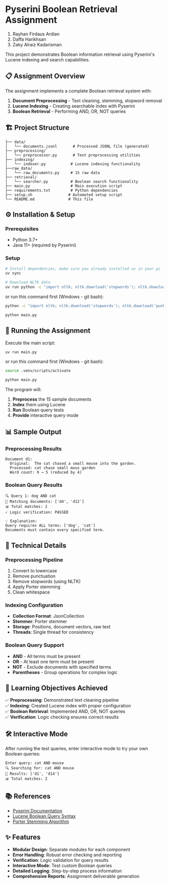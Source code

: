 # Pyserini Boolean Retrieval Assignment
1. Rayhan Firdaus Ardian
2. Daffa Harikhsan
3. Zaky Alraiz Kadarisman

This project demonstrates Boolean information retrieval using Pyserini's Lucene indexing and search capabilities.

## 📋 Assignment Overview

The assignment implements a complete Boolean retrieval system with:
1. **Document Preprocessing** - Text cleaning, stemming, stopword removal
2. **Lucene Indexing** - Creating searchable index with Pyserini
3. **Boolean Retrieval** - Performing AND, OR, NOT queries

## 🏗️ Project Structure

```
├── data/                      
│   └── documents.jsonl       # Processed JSONL file (generated)
├── preprocessing/
│   └── preprocessor.py       # Text preprocessing utilities
├── indexing/
│   └── indexer.py           # Lucene indexing functionality
├──raw_data/                 
│   └── raw_documents.py     # 15 raw data
├── retrieval/
│   └── searcher.py          # Boolean search functionality
├── main.py                  # Main execution script
├── requirements.txt         # Python dependencies
├── setup.sh                # Automated setup script
└── README.md               # This file
```

## ⚙️ Installation & Setup

### Prerequisites
- Python 3.7+
- Java 11+ (required by Pyserini)


### Setup
```bash
# Install dependencies, make sure you already installed uv in your pc
uv sync

# Download NLTK data
uv run python -c "import nltk; nltk.download('stopwords'); nltk.download('punkt')"
```
or run this command first (Windows - git bash):
```bash
python -c "import nltk; nltk.download('stopwords'); nltk.download('punkt')"
```

```bash
python main.py
```

## 🚀 Running the Assignment

Execute the main script:
```bash
uv run main.py
```

or run this command first (Windows - git bash):
```bash
source .venv/scripts/activate
```

```bash
python main.py
```

The program will:
1. **Preprocess** the 15 sample documents
2. **Index** them using Lucene
3. **Run** Boolean query tests
4. **Provide** interactive query mode

## 📊 Sample Output

### Preprocessing Results
```
Document d1:
  Original:  The cat chased a small mouse into the garden.
  Processed: cat chase small mous garden
  Word count: 9 → 5 (reduced by 4)
```

### Boolean Query Results
```
🔍 Query 1: dog AND cat
📄 Matching documents: ['d4', 'd12']
📊 Total matches: 2
✓ Logic verification: PASSED

💡 Explanation:
Query requires ALL terms: ['dog', 'cat']
Documents must contain every specified term.
```

## 🔧 Technical Details

### Preprocessing Pipeline
1. Convert to lowercase
2. Remove punctuation
3. Remove stopwords (using NLTK)
4. Apply Porter stemming
5. Clean whitespace

### Indexing Configuration
- **Collection Format**: JsonCollection
- **Stemmer**: Porter stemmer
- **Storage**: Positions, document vectors, raw text
- **Threads**: Single thread for consistency

### Boolean Query Support
- **AND** - All terms must be present
- **OR** - At least one term must be present  
- **NOT** - Exclude documents with specified terms
- **Parentheses** - Group operations for complex logic

## 🎯 Learning Objectives Achieved

✅ **Preprocessing**: Demonstrated text cleaning pipeline  
✅ **Indexing**: Created Lucene index with proper configuration  
✅ **Boolean Retrieval**: Implemented AND, OR, NOT queries  
✅ **Verification**: Logic checking ensures correct results  

## 🛠️ Interactive Mode

After running the test queries, enter interactive mode to try your own Boolean queries:

```
Enter query: cat AND mouse
🔍 Searching for: cat AND mouse
📄 Results: ['d1', 'd14']
📊 Total matches: 2
```

## 📚 References

- [Pyserini Documentation](https://github.com/castorini/pyserini)
- [Lucene Boolean Query Syntax](https://lucene.apache.org/core/documentation.html)
- [Porter Stemming Algorithm](https://tartarus.org/martin/PorterStemmer/)

## ✨ Features

- **Modular Design**: Separate modules for each component
- **Error Handling**: Robust error checking and reporting  
- **Verification**: Logic validation for query results
- **Interactive Mode**: Test custom Boolean queries
- **Detailed Logging**: Step-by-step process information
- **Comprehensive Reports**: Assignment deliverable generation